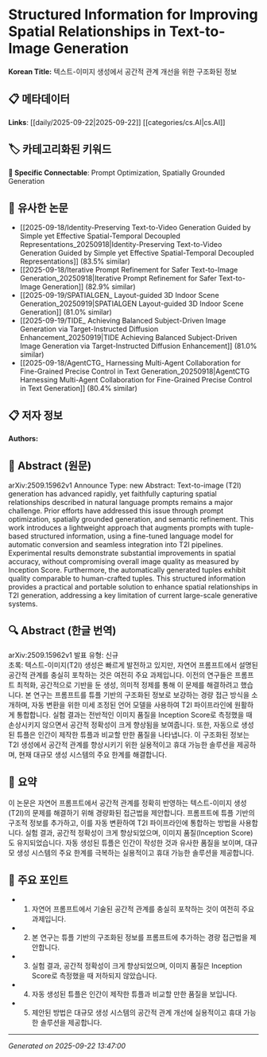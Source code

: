# Structured Information for Improving Spatial Relationships in Text-to-Image Generation

**Korean Title:** 텍스트-이미지 생성에서 공간적 관계 개선을 위한 구조화된 정보

## 📋 메타데이터

**Links**: [[daily/2025-09-22|2025-09-22]] [[categories/cs.AI|cs.AI]]

## 🏷️ 카테고리화된 키워드
**🔗 Specific Connectable**: Prompt Optimization, Spatially Grounded Generation

## 🔗 유사한 논문
- [[2025-09-18/Identity-Preserving Text-to-Video Generation Guided by Simple yet Effective Spatial-Temporal Decoupled Representations_20250918|Identity-Preserving Text-to-Video Generation Guided by Simple yet Effective Spatial-Temporal Decoupled Representations]] (83.5% similar)
- [[2025-09-18/Iterative Prompt Refinement for Safer Text-to-Image Generation_20250918|Iterative Prompt Refinement for Safer Text-to-Image Generation]] (82.9% similar)
- [[2025-09-19/SPATIALGEN_ Layout-guided 3D Indoor Scene Generation_20250919|SPATIALGEN Layout-guided 3D Indoor Scene Generation]] (81.0% similar)
- [[2025-09-19/TIDE_ Achieving Balanced Subject-Driven Image Generation via Target-Instructed Diffusion Enhancement_20250919|TIDE Achieving Balanced Subject-Driven Image Generation via Target-Instructed Diffusion Enhancement]] (81.0% similar)
- [[2025-09-18/AgentCTG_ Harnessing Multi-Agent Collaboration for Fine-Grained Precise Control in Text Generation_20250918|AgentCTG Harnessing Multi-Agent Collaboration for Fine-Grained Precise Control in Text Generation]] (80.4% similar)

## 📋 저자 정보

**Authors:** 

## 📄 Abstract (원문)

arXiv:2509.15962v1 Announce Type: new 
Abstract: Text-to-image (T2I) generation has advanced rapidly, yet faithfully capturing spatial relationships described in natural language prompts remains a major challenge. Prior efforts have addressed this issue through prompt optimization, spatially grounded generation, and semantic refinement. This work introduces a lightweight approach that augments prompts with tuple-based structured information, using a fine-tuned language model for automatic conversion and seamless integration into T2I pipelines. Experimental results demonstrate substantial improvements in spatial accuracy, without compromising overall image quality as measured by Inception Score. Furthermore, the automatically generated tuples exhibit quality comparable to human-crafted tuples. This structured information provides a practical and portable solution to enhance spatial relationships in T2I generation, addressing a key limitation of current large-scale generative systems.

## 🔍 Abstract (한글 번역)

arXiv:2509.15962v1 발표 유형: 신규  
초록: 텍스트-이미지(T2I) 생성은 빠르게 발전하고 있지만, 자연어 프롬프트에서 설명된 공간적 관계를 충실히 포착하는 것은 여전히 주요 과제입니다. 이전의 연구들은 프롬프트 최적화, 공간적으로 기반을 둔 생성, 의미적 정제를 통해 이 문제를 해결하려고 했습니다. 본 연구는 프롬프트를 튜플 기반의 구조화된 정보로 보강하는 경량 접근 방식을 소개하며, 자동 변환을 위한 미세 조정된 언어 모델을 사용하여 T2I 파이프라인에 원활하게 통합합니다. 실험 결과는 전반적인 이미지 품질을 Inception Score로 측정했을 때 손상시키지 않으면서 공간적 정확성이 크게 향상됨을 보여줍니다. 또한, 자동으로 생성된 튜플은 인간이 제작한 튜플과 비교할 만한 품질을 나타냅니다. 이 구조화된 정보는 T2I 생성에서 공간적 관계를 향상시키기 위한 실용적이고 휴대 가능한 솔루션을 제공하며, 현재 대규모 생성 시스템의 주요 한계를 해결합니다.

## 📝 요약

이 논문은 자연어 프롬프트에서 공간적 관계를 정확히 반영하는 텍스트-이미지 생성(T2I)의 문제를 해결하기 위해 경량화된 접근법을 제안합니다. 프롬프트에 튜플 기반의 구조적 정보를 추가하고, 이를 자동 변환하여 T2I 파이프라인에 통합하는 방법을 사용합니다. 실험 결과, 공간적 정확성이 크게 향상되었으며, 이미지 품질(Inception Score)도 유지되었습니다. 자동 생성된 튜플은 인간이 작성한 것과 유사한 품질을 보이며, 대규모 생성 시스템의 주요 한계를 극복하는 실용적이고 휴대 가능한 솔루션을 제공합니다.

## 🎯 주요 포인트

- 1. 자연어 프롬프트에서 기술된 공간적 관계를 충실히 포착하는 것이 여전히 주요 과제입니다.

- 2. 본 연구는 튜플 기반의 구조화된 정보를 프롬프트에 추가하는 경량 접근법을 제안합니다.

- 3. 실험 결과, 공간적 정확성이 크게 향상되었으며, 이미지 품질은 Inception Score로 측정했을 때 저하되지 않았습니다.

- 4. 자동 생성된 튜플은 인간이 제작한 튜플과 비교할 만한 품질을 보입니다.

- 5. 제안된 방법은 대규모 생성 시스템의 공간적 관계 개선에 실용적이고 휴대 가능한 솔루션을 제공합니다.

---

*Generated on 2025-09-22 13:47:00*